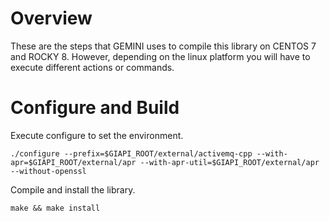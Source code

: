 # Overview
These are the steps  that GEMINI uses to compile this library on CENTOS 7 and ROCKY 8. However, depending on the linux platform you will have to execute different actions or commands.

# Configure and Build
Execute configure to set the environment.
```
./configure --prefix=$GIAPI_ROOT/external/activemq-cpp --with-apr=$GIAPI_ROOT/external/apr --with-apr-util=$GIAPI_ROOT/external/apr --without-openssl
```
Compile and install the library. 

```
make && make install
```
